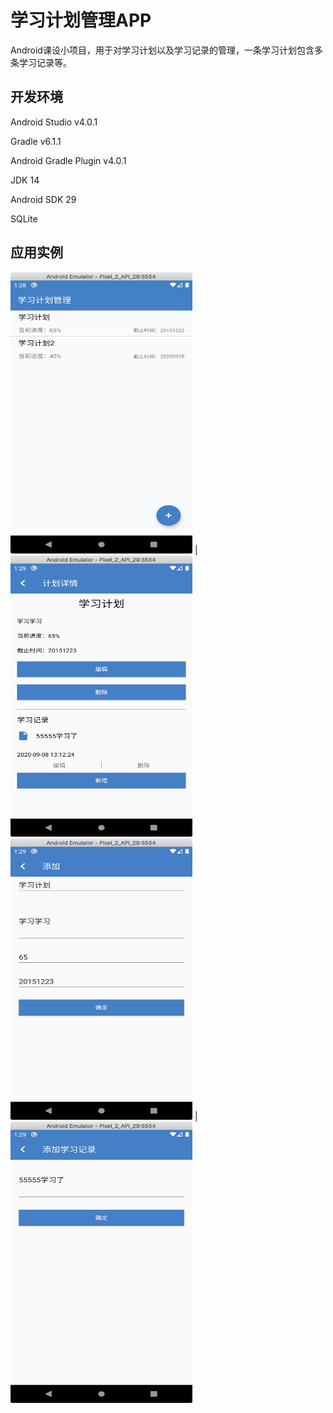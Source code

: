 学习计划管理APP
===

Android课设小项目，用于对学习计划以及学习记录的管理，一条学习计划包含多条学习记录等。

## 开发环境
Android Studio v4.0.1

Gradle v6.1.1

Android Gradle Plugin v4.0.1

JDK 14

Android SDK 29

SQLite

## 应用实例

<img src="docs/page_1.png" width="291px" height="450px" alt=""> | <img src="docs/page_3.png" width="291px" height="450px" alt="">
<img src="docs/page_2.png" width="291px" height="450px" alt=""> | <img src="docs/page_4.png" width="291px" height="450px" alt="">





